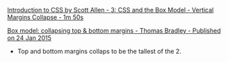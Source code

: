 [Introduction to CSS by Scott Allen - 3: CSS and the Box Model - Vertical Margins Collapse - 1m 50s](https://app.pluralsight.com/player?course=css-intro&author=scott-allen&name=css-box&clip=4&mode=live)


[Box model: collapsing top & bottom margins - Thomas Bradley - Published on 24 Jan 2015](https://www.youtube.com/watch?v=4nGZ8OULcY0)
  * Top and bottom margins collaps to be the tallest of the 2.
